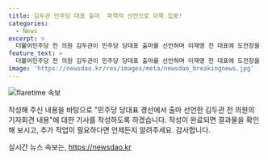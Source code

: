 ```yaml
---
title: 김두관 민주당 대표 출마  파격적 선언으로 이목 집중!
categories:
  - News
excerpt: >
  더불어민주당 전 의원 김두관이 민주당 당대표 출마를 선언하며 이재명 전 대표에 도전장을 내밀었다. 김 전 의원은 민주당의 1인 독주를 비판하고, 분권과 다양성 보장을 강조했다. 지방분권과 국가균형발전 상징 세종시에서 출마선언을 하는 등 어대명 기류에 도전했다. 이에 대해 의원들은 이에 회의적이거나 진정성을 의심하는 의견을 내놓았다. 김 전 의원은 과거 당대표, 원내대표 선거에서 이 전 대표를 지지했던 이력이 있어 의심의 소지가 있다는 지적도 받았다.
feature_text: >
  더불어민주당 전 의원 김두관이 민주당 당대표 출마를 선언하며 이재명 전 대표에 도전장을 내밀었다. 김 전 의원은 민주당의 1인 독주를 비판하고, 분권과 다양성 보장을 강조했다. 지방분권과 국가균형발전 상징 세종시에서 출마선언을 하는 등 어대명 기류에 도전했다. 이에 대해 의원들은 이에 회의적이거나 진정성을 의심하는 의견을 내놓았다. 김 전 의원은 과거 당대표, 원내대표 선거에서 이 전 대표를 지지했던 이력이 있어 의심의 소지가 있다는 지적도 받았다.
image: 'https://newsdao.kr/res/images/meta/newsdao_breakingnews.jpg'
---
```


<p><img src="https://newsdao.kr/res/images/meta/newsdao_breakingnews.jpg" alt="flaretime 속보" /></p>

<p>작성해 주신 내용을 바탕으로 "민주당 당대표 경선에서 출마 선언한 김두관 전 의원의 기자회견 내용"에 대한 기사를 작성하도록 하겠습니다. 작성이 완료되면 결과물을 확인해 보시고, 추가 작업이 필요하다면 언제든지 알려주세요. 감사합니다.</p>
실시간 뉴스 속보는, <a href="https://newsdao.kr" rel="dofollow">https://newsdao.kr</a>


